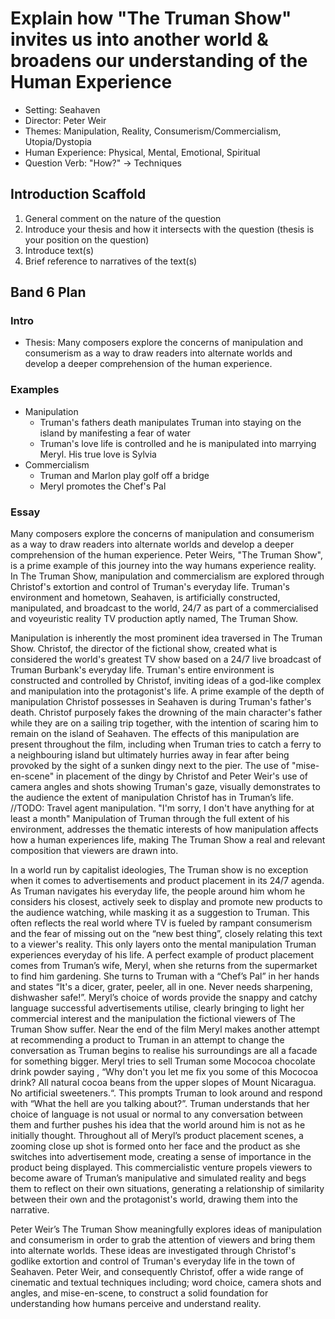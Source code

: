 # Explain how "The Truman Show" invites us into another world & broadens our understanding of the Human Experience

- Setting: Seahaven
- Director: Peter Weir
- Themes: Manipulation, Reality, Consumerism/Commercialism, Utopia/Dystopia
- Human Experience: Physical, Mental, Emotional, Spiritual
- Question Verb: "How?" -> Techniques
## Introduction Scaffold
1. General comment on the nature of the question
2. Introduce your thesis and how it intersects with the question (thesis is your position on the question)
3. Introduce text(s)
4. Brief reference to narratives of the text(s)
## Band 6 Plan
### Intro
- Thesis: Many composers explore the concerns of manipulation and consumerism as a way to draw readers into alternate worlds and develop a deeper comprehension of the human experience.
### Examples
- Manipulation
    - Truman's fathers death manipulates Truman into staying on the island by manifesting a fear of water
    - Truman's love life is controlled and he is manipulated into marrying Meryl. His true love is Sylvia
- Commercialism
    - Truman and Marlon play golf off a bridge
    - Meryl promotes the Chef's Pal
### Essay
Many composers explore the concerns of manipulation and consumerism as a way to draw readers into alternate worlds and develop a deeper comprehension of the human experience. Peter Weirs, "The Truman Show", is a prime example of this journey into the way humans experience reality. In The Truman Show, manipulation and commercialism are explored through Christof's extortion and control of Truman's everyday life. Truman's environment and hometown, Seahaven, is artificially constructed, manipulated, and broadcast to the world, 24/7 as part of a commercialised and voyeuristic reality TV production aptly named, The Truman Show.

Manipulation is inherently the most prominent idea traversed in The Truman Show. Christof, the director of the fictional show, created what is considered the world's greatest TV show based on a 24/7 live broadcast of Truman Burbank's everyday life. Truman's entire environment is constructed and controlled by Christof, inviting ideas of a god-like complex and manipulation into the protagonist's life. A prime example of the depth of manipulation Christof possesses in Seahaven is during Truman's father's death. Christof purposely fakes the drowning of the main character's father while they are on a sailing trip together, with the intention of scaring him to remain on the island of Seahaven. The effects of this manipulation are present throughout the film, including when Truman tries to catch a ferry to a neighbouring island but ultimately hurries away in fear after being provoked by the sight of a sunken dingy next to the pier. The use of "mise-en-scene" in placement of the dingy by Christof and Peter Weir's use of camera angles and shots showing Truman's gaze, visually demonstrates to the audience the extent of manipulation Christof has in Truman’s life.
//TODO: Travel agent manipulation. "I'm sorry, I don't have anything for at least a month"
Manipulation of Truman through the full extent of his environment, addresses the thematic interests of how manipulation affects how a human experiences life, making The Truman Show a real and relevant composition that viewers are drawn into.

In a world run by capitalist ideologies, The Truman show is no exception when it comes to advertisements and product placement in its 24/7 agenda. As Truman navigates his everyday life, the people around him whom he considers his closest, actively seek to display and promote new products to the audience watching, while masking it as a suggestion to Truman. This often reflects the real world where TV is fueled by rampant consumerism and the fear of missing out on the “new best thing”, closely relating this text to a viewer's reality. This only layers onto the mental manipulation Truman experiences everyday of his life. A perfect example of product placement comes from Truman’s wife, Meryl, when she returns from the supermarket to find him gardening. She turns to Truman with a “Chef’s Pal” in her hands and states “It's a dicer, grater, peeler, all in one. Never needs sharpening, dishwasher safe!”. Meryl’s choice of words provide the snappy and catchy language successful advertisements utilise, clearly bringing to light her commercial interest and the manipulation the fictional viewers of The Truman Show suffer. Near the end of the film Meryl makes another attempt at recommending a product to Truman in an attempt to change the conversation as Truman begins to realise his surroundings are all a facade for something bigger. Meryl tries to sell Truman some Mococoa chocolate drink powder saying , “Why don't you let me fix you some of this Mococoa drink? All natural cocoa beans from the upper slopes of Mount Nicaragua. No artificial sweeteners.“. This prompts Truman to look around and respond with “What the hell are you talking about?”. Truman understands that her choice of language is not usual or normal to any conversation between them and further pushes his idea that the world around him is not as he initially thought. Throughout all of Meryl’s product placement scenes, a zooming close up shot is formed onto her face and the product as she switches into advertisement mode, creating a sense of importance in the product being displayed.  This commercialistic venture propels viewers to become aware of Truman’s manipulative and simulated reality and begs them to reflect on their own situations, generating a relationship of similarity between their own and the protagonist's world, drawing them into the narrative.

Peter Weir’s The Truman Show meaningfully explores ideas of manipulation and consumerism in order to grab the attention of viewers and bring them into alternate worlds. These ideas are investigated through Christof's godlike extortion and control of Truman's everyday life in the town of Seahaven. Peter Weir, and consequently Christof, offer a wide range of cinematic and textual techniques including; word choice, camera shots and angles, and mise-en-scene, to construct a solid foundation for understanding how humans perceive and understand reality.


